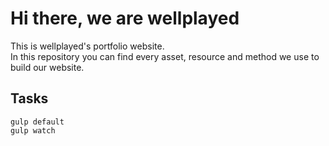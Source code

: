 # Hi there, we are wellplayed
This is wellplayed's portfolio website.<br>
In this repository you can find every asset, resource and method we use to build our website.

## Tasks
```
gulp default
gulp watch 
```
